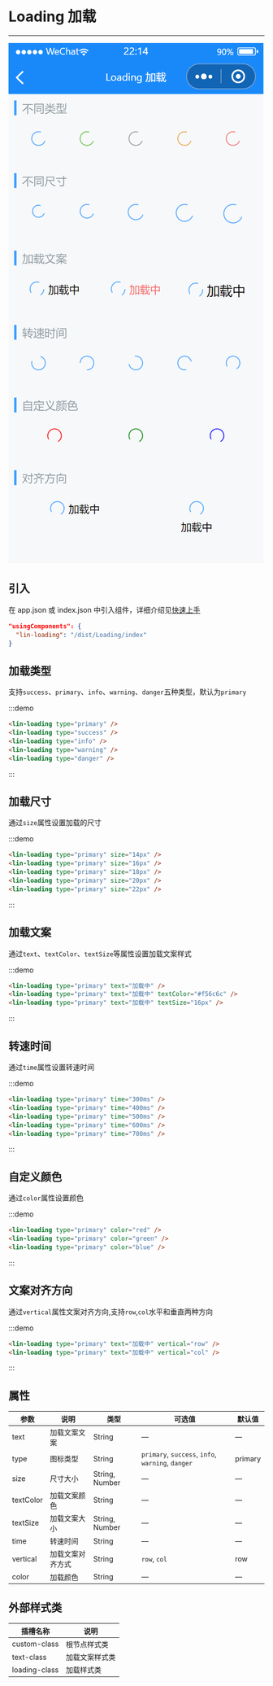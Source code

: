 # Loading 加载

---

 <div class="demo-outer-container">
     <div class="demo-inner-container">
        <div class="demo-content">
            <img class="demo-image" src='../../componentImage/loading.png' />
        </div>
     </div>
 </div>

## 引入

在 app.json 或 index.json 中引入组件，详细介绍见[快速上手](/#/start)

```json
"usingComponents": {
  "lin-loading": "/dist/Loading/index"
}
```

## 加载类型

支持`success`、`primary`、`info`、`warning`、`danger`五种类型，默认为`primary`

:::demo

```html
<lin-loading type="primary" />
<lin-loading type="success" />
<lin-loading type="info" />
<lin-loading type="warning" />
<lin-loading type="danger" />
```

:::

## 加载尺寸

通过`size`属性设置加载的尺寸

:::demo

```html
<lin-loading type="primary" size="14px" />
<lin-loading type="primary" size="16px" />
<lin-loading type="primary" size="18px" />
<lin-loading type="primary" size="20px" />
<lin-loading type="primary" size="22px" />
```

:::

## 加载文案

通过`text`、`textColor`、`textSize`等属性设置加载文案样式

:::demo

```html
<lin-loading type="primary" text="加载中" />
<lin-loading type="primary" text="加载中" textColor="#f56c6c" />
<lin-loading type="primary" text="加载中" textSize="16px" />
```

:::

## 转速时间

通过`time`属性设置转速时间

:::demo

```html
<lin-loading type="primary" time="300ms" />
<lin-loading type="primary" time="400ms" />
<lin-loading type="primary" time="500ms" />
<lin-loading type="primary" time="600ms" />
<lin-loading type="primary" time="700ms" />
```

:::

## 自定义颜色

通过`color`属性设置颜色

:::demo

```html
<lin-loading type="primary" color="red" />
<lin-loading type="primary" color="green" />
<lin-loading type="primary" color="blue" />
```

:::

## 文案对齐方向

通过`vertical`属性文案对齐方向,支持`row`,`col`水平和垂直两种方向

:::demo

```html
<lin-loading type="primary" text="加载中" vertical="row" />
<lin-loading type="primary" text="加载中" vertical="col" />
```

:::

## 属性

| 参数      | 说明             | 类型           | 可选值                                            | 默认值  |
| --------- | ---------------- | -------------- | ------------------------------------------------- | ------- |
| text      | 加载文案文案     | String         | —                                                 | —       |
| type      | 图标类型         | String         | `primary`, `success`, `info`, `warning`, `danger` | primary |
| size      | 尺寸大小         | String, Number | —                                                 | —       |
| textColor | 加载文案颜色     | String         | —                                                 | —       |
| textSize  | 加载文案大小     | String, Number | —                                                 | —       |
| time      | 转速时间         | String         | —                                                 | —       |
| vertical  | 加载文案对齐方式 | String         | `row`, `col`                                      | row     |
| color     | 加载颜色         | String         | —                                                 | —       |

## 外部样式类

| 插槽名称      | 说明           |
| ------------- | -------------- |
| custom-class  | 根节点样式类   |
| text-class    | 加载文案样式类 |
| loading-class | 加载样式类     |
